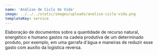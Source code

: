 ```yaml
---
name: 'Análise de Ciclo de Vida'
image: ../../../static/images/uploads/analise-ciclo-vida.png
templateKey: service
---
```


Elaboração de documentos sobre a quantidade de recurso natural, energético e humano gastos na cadeia produtiva de um determinado produto, por exemplo, em uma garrafa d'água e maneiras de reduzir esse gasto com auxílio da logística reversa.
